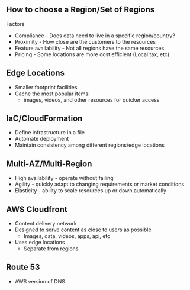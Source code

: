 ## How to choose a Region/Set of Regions
Factors
- Compliance - Does data need to live in a specific region/country?
- Proximity - How close are the customers to the resources
- Feature availability - Not all regions have the same resources
- Pricing - Some locations are more cost efficient (Local tax, etc)

## Edge Locations
- Smaller footprint facilities
- Cache the most popular items:
	- images, videos, and other resources for quicker access

## IaC/CloudFormation
- Define infrastructure in a file
- Automate deployment
- Maintain consistency among different regions/edge locations

## Multi-AZ/Multi-Region
- High availability - operate without failing
- Agility - quickly adapt to changing requirements or market conditions
- Elasticity - ability to scale resources up or down automatically

## AWS Cloudfront
- Content delivery network
- Designed to serve content as close to users as possible
	- Images, data, videos, apps, api, etc
- Uses edge locations
	- Separate from regions

## Route 53
- AWS version of DNS